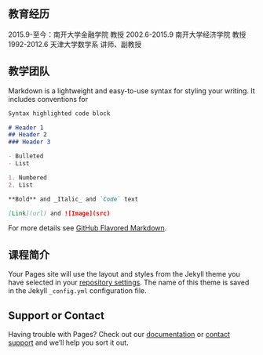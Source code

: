 ## 教育经历

2015.9-至今：南开大学金融学院 教授
2002.6-2015.9 南开大学经济学院 教授
1992-2012.6 天津大学数学系 讲师、副教授

## 教学团队

Markdown is a lightweight and easy-to-use syntax for styling your writing. It includes conventions for

```markdown
Syntax highlighted code block

# Header 1
## Header 2
### Header 3

- Bulleted
- List

1. Numbered
2. List

**Bold** and _Italic_ and `Code` text

[Link](url) and ![Image](src)
```

For more details see [GitHub Flavored Markdown](https://guides.github.com/features/mastering-markdown/).

## 课程简介

Your Pages site will use the layout and styles from the Jekyll theme you have selected in your [repository settings](https://github.com/zhaoshengmin/derivatives/settings). The name of this theme is saved in the Jekyll `_config.yml` configuration file.

## Support or Contact

Having trouble with Pages? Check out our [documentation](https://help.github.com/categories/github-pages-basics/) or [contact support](https://github.com/contact) and we’ll help you sort it out.
